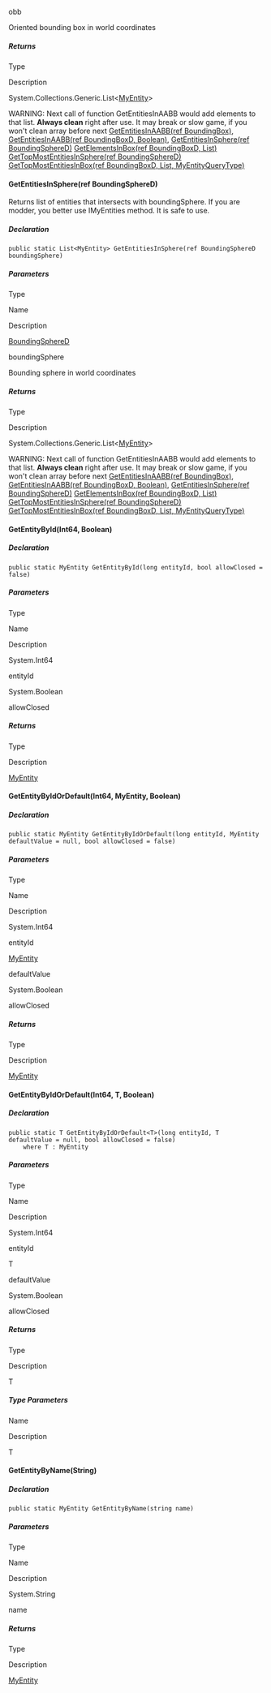 obb

Oriented bounding box in world coordinates

##### Returns

Type

Description

System.Collections.Generic.List<[MyEntity](https://keensoftwarehouse.github.io/SpaceEngineersModAPI/api/VRage.Game.Entity.MyEntity.html)\>

WARNING: Next call of function GetEntitiesInAABB would add elements to that list. **Always clean** right after use. It may break or slow game, if you won't clean array before next [GetEntitiesInAABB(ref BoundingBox)](https://keensoftwarehouse.github.io/SpaceEngineersModAPI/api/Sandbox.Game.Entities.MyEntities.html#Sandbox_Game_Entities_MyEntities_GetEntitiesInAABB_VRageMath_BoundingBox__), [GetEntitiesInAABB(ref BoundingBoxD, Boolean)](https://keensoftwarehouse.github.io/SpaceEngineersModAPI/api/Sandbox.Game.Entities.MyEntities.html#Sandbox_Game_Entities_MyEntities_GetEntitiesInAABB_VRageMath_BoundingBoxD__System_Boolean_), [GetEntitiesInSphere(ref BoundingSphereD)](https://keensoftwarehouse.github.io/SpaceEngineersModAPI/api/Sandbox.Game.Entities.MyEntities.html#Sandbox_Game_Entities_MyEntities_GetEntitiesInSphere_VRageMath_BoundingSphereD__) [GetElementsInBox(ref BoundingBoxD, List<MyEntity>)](https://keensoftwarehouse.github.io/SpaceEngineersModAPI/api/Sandbox.Game.Entities.MyEntities.html#Sandbox_Game_Entities_MyEntities_GetElementsInBox_VRageMath_BoundingBoxD__System_Collections_Generic_List_VRage_Game_Entity_MyEntity__) [GetTopMostEntitiesInSphere(ref BoundingSphereD)](https://keensoftwarehouse.github.io/SpaceEngineersModAPI/api/Sandbox.Game.Entities.MyEntities.html#Sandbox_Game_Entities_MyEntities_GetTopMostEntitiesInSphere_VRageMath_BoundingSphereD__) [GetTopMostEntitiesInBox(ref BoundingBoxD, List<MyEntity>, MyEntityQueryType)](https://keensoftwarehouse.github.io/SpaceEngineersModAPI/api/Sandbox.Game.Entities.MyEntities.html#Sandbox_Game_Entities_MyEntities_GetTopMostEntitiesInBox_VRageMath_BoundingBoxD__System_Collections_Generic_List_VRage_Game_Entity_MyEntity__Sandbox_Game_Entities_MyEntityQueryType_)

#### GetEntitiesInSphere(ref BoundingSphereD)

Returns list of entities that intersects with boundingSphere. If you are modder, you better use IMyEntities method. It is safe to use.

##### Declaration

```
public static List<MyEntity> GetEntitiesInSphere(ref BoundingSphereD boundingSphere)
```

##### Parameters

Type

Name

Description

[BoundingSphereD](https://keensoftwarehouse.github.io/SpaceEngineersModAPI/api/VRageMath.BoundingSphereD.html)

boundingSphere

Bounding sphere in world coordinates

##### Returns

Type

Description

System.Collections.Generic.List<[MyEntity](https://keensoftwarehouse.github.io/SpaceEngineersModAPI/api/VRage.Game.Entity.MyEntity.html)\>

WARNING: Next call of function GetEntitiesInAABB would add elements to that list. **Always clean** right after use. It may break or slow game, if you won't clean array before next [GetEntitiesInAABB(ref BoundingBox)](https://keensoftwarehouse.github.io/SpaceEngineersModAPI/api/Sandbox.Game.Entities.MyEntities.html#Sandbox_Game_Entities_MyEntities_GetEntitiesInAABB_VRageMath_BoundingBox__), [GetEntitiesInAABB(ref BoundingBoxD, Boolean)](https://keensoftwarehouse.github.io/SpaceEngineersModAPI/api/Sandbox.Game.Entities.MyEntities.html#Sandbox_Game_Entities_MyEntities_GetEntitiesInAABB_VRageMath_BoundingBoxD__System_Boolean_), [GetEntitiesInSphere(ref BoundingSphereD)](https://keensoftwarehouse.github.io/SpaceEngineersModAPI/api/Sandbox.Game.Entities.MyEntities.html#Sandbox_Game_Entities_MyEntities_GetEntitiesInSphere_VRageMath_BoundingSphereD__) [GetElementsInBox(ref BoundingBoxD, List<MyEntity>)](https://keensoftwarehouse.github.io/SpaceEngineersModAPI/api/Sandbox.Game.Entities.MyEntities.html#Sandbox_Game_Entities_MyEntities_GetElementsInBox_VRageMath_BoundingBoxD__System_Collections_Generic_List_VRage_Game_Entity_MyEntity__) [GetTopMostEntitiesInSphere(ref BoundingSphereD)](https://keensoftwarehouse.github.io/SpaceEngineersModAPI/api/Sandbox.Game.Entities.MyEntities.html#Sandbox_Game_Entities_MyEntities_GetTopMostEntitiesInSphere_VRageMath_BoundingSphereD__) [GetTopMostEntitiesInBox(ref BoundingBoxD, List<MyEntity>, MyEntityQueryType)](https://keensoftwarehouse.github.io/SpaceEngineersModAPI/api/Sandbox.Game.Entities.MyEntities.html#Sandbox_Game_Entities_MyEntities_GetTopMostEntitiesInBox_VRageMath_BoundingBoxD__System_Collections_Generic_List_VRage_Game_Entity_MyEntity__Sandbox_Game_Entities_MyEntityQueryType_)

#### GetEntityById(Int64, Boolean)

##### Declaration

```
public static MyEntity GetEntityById(long entityId, bool allowClosed = false)
```

##### Parameters

Type

Name

Description

System.Int64

entityId

System.Boolean

allowClosed

##### Returns

Type

Description

[MyEntity](https://keensoftwarehouse.github.io/SpaceEngineersModAPI/api/VRage.Game.Entity.MyEntity.html)

#### GetEntityByIdOrDefault(Int64, MyEntity, Boolean)

##### Declaration

```
public static MyEntity GetEntityByIdOrDefault(long entityId, MyEntity defaultValue = null, bool allowClosed = false)
```

##### Parameters

Type

Name

Description

System.Int64

entityId

[MyEntity](https://keensoftwarehouse.github.io/SpaceEngineersModAPI/api/VRage.Game.Entity.MyEntity.html)

defaultValue

System.Boolean

allowClosed

##### Returns

Type

Description

[MyEntity](https://keensoftwarehouse.github.io/SpaceEngineersModAPI/api/VRage.Game.Entity.MyEntity.html)

#### GetEntityByIdOrDefault<T>(Int64, T, Boolean)

##### Declaration

```
public static T GetEntityByIdOrDefault<T>(long entityId, T defaultValue = null, bool allowClosed = false)
    where T : MyEntity
```

##### Parameters

Type

Name

Description

System.Int64

entityId

T

defaultValue

System.Boolean

allowClosed

##### Returns

Type

Description

T

##### Type Parameters

Name

Description

T

#### GetEntityByName(String)

##### Declaration

```
public static MyEntity GetEntityByName(string name)
```

##### Parameters

Type

Name

Description

System.String

name

##### Returns

Type

Description

[MyEntity](https://keensoftwarehouse.github.io/SpaceEngineersModAPI/api/VRage.Game.Entity.MyEntity.html)
